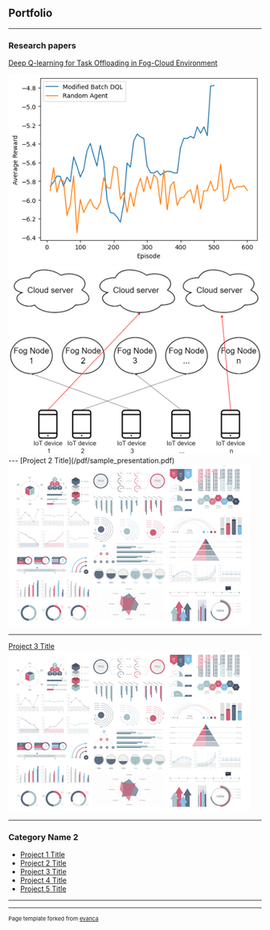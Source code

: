 ## Portfolio

---

### Research papers

[Deep Q-learning for Task Offloading in Fog-Cloud Environment](/pdf/DQL_Task_Offloading.pdf)
<div class="row">
<div class="column" width: 50%>
<img src="images/average reward evaluation.png?raw=true"/>
</div>
<div class="column" width: 50%>
<img src="images/system_model.png?raw=true"/>
</div>
</div>
---
[Project 2 Title](/pdf/sample_presentation.pdf)
<img src="images/dummy_thumbnail.jpg?raw=true"/>

---
[Project 3 Title](http://example.com/)
<img src="images/dummy_thumbnail.jpg?raw=true"/>

---

### Category Name 2

- [Project 1 Title](http://example.com/)
- [Project 2 Title](http://example.com/)
- [Project 3 Title](http://example.com/)
- [Project 4 Title](http://example.com/)
- [Project 5 Title](http://example.com/)

---




---
<p style="font-size:11px">Page template forked from <a href="https://github.com/evanca/quick-portfolio">evanca</a></p>
<!-- Remove above link if you don't want to attibute -->
